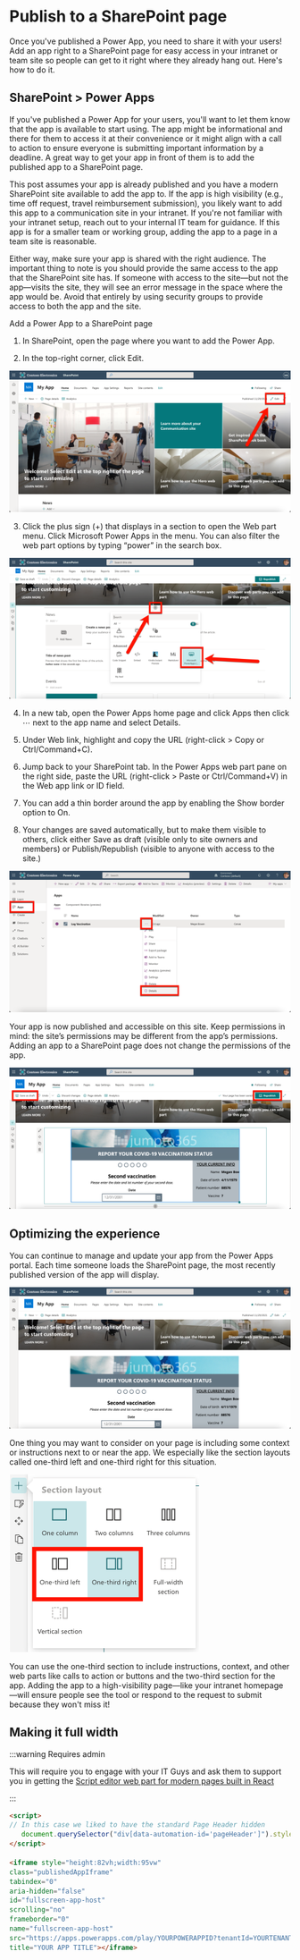 # Publish to a SharePoint page

Once you've published a Power App, you need to share it with your users! Add an app right to a SharePoint page for easy access in your intranet or team site so people can get to it right where they already hang out. Here's how to do it.


## SharePoint > Power Apps
If you've published a Power App for your users, you'll want to let them know that the app is available to start using. The app might be informational and there for them to access it at their convenience or it might align with a call to action to ensure everyone is submitting important information by a deadline. A great way to get your app in front of them is to add the published app to a SharePoint page.

This post assumes your app is already published and you have a modern SharePoint site available to add the app to. If the app is high visibility (e.g., time off request, travel reimbursement submission), you likely want to add this app to a communication site in your intranet. If you're not familiar with your intranet setup, reach out to your internal IT team for guidance. If this app is for a smaller team or working group, adding the app to a page in a team site is reasonable.


Either way, make sure your app is shared with the right audience. The important thing to note is you should provide the same access to the app that the SharePoint site has. If someone with access to the site—but not the app—visits the site, they will see an error message in the space where the app would be. Avoid that entirely by using security groups to provide access to both the app and the site.

Add a Power App to a SharePoint page
1. In SharePoint, open the page where you want to add the Power App.

2. In the top-right corner, click Edit.
   
![](step1.png)

3. Click the plus sign (+) that displays in a section to open the Web part menu. Click Microsoft Power Apps in the menu. You can also filter the web part options by typing “power” in the search box.

![](step2.png)

4. In a new tab, open the Power Apps home page and click Apps then click ⋯ next to the app name and select Details.


5. Under Web link, highlight and copy the URL (right-click > Copy or Ctrl/Command+C).

6. Jump back to your SharePoint tab. In the Power Apps web part pane on the right side, paste the URL (right-click > Paste or Ctrl/Command+V) in the Web app link or ID field.


7. You can add a thin border around the app by enabling the Show border option to On.

8. Your changes are saved automatically, but to make them visible to others, click either Save as draft (visible only to site owners and members) or Publish/Republish (visible to anyone with access to the site.)

![](step3.png)

Your app is now published and accessible on this site. Keep permissions in mind: the site’s permissions may be different from the app’s permissions. Adding an app to a SharePoint page does not change the permissions of the app.

![](step4.png)

## Optimizing the experience
You can continue to manage and update your app from the Power Apps portal. Each time someone loads the SharePoint page, the most recently published version of the app will display.

![](step5.png)

One thing you may want to consider on your page is including some context or instructions next to or near the app. We especially like the section layouts called one-third left and one-third right for this situation.

![](step6.png)


You can use the one-third section to include instructions, context, and other web parts like calls to action or buttons and the two-third section for the app. Adding the app to a high-visibility page—like your intranet homepage—will ensure people see the tool or respond to the request to submit because they won't miss it!


## Making it full width

:::warning Requires admin

This will require you to engage with your IT Guys and ask them to support you in getting the [Script editor web part for modern pages built in React](https://github.com/pnp/sp-dev-fx-webparts/tree/main/samples/react-script-editor)

:::


```html HTML code to insert
<script>
// In this case we liked to have the standard Page Header hidden
   document.querySelector("div[data-automation-id='pageHeader']").style.display="none"
</script>

<iframe style="height:82vh;width:95vw" 
class="publishedAppIframe" 
tabindex="0" 
aria-hidden="false" 
id="fullscreen-app-host" 
scrolling="no" 
frameborder="0" 
name="fullscreen-app-host" 
src="https://apps.powerapps.com/play/YOURPOWERAPPID?tenantId=YOURTENANTID" 
title="YOUR APP TITLE"></iframe>

```